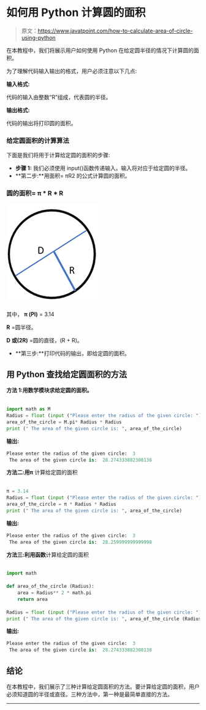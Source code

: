 # 如何用 Python 计算圆的面积

> 原文：<https://www.javatpoint.com/how-to-calculate-area-of-circle-using-python>

在本教程中，我们将展示用户如何使用 Python 在给定圆半径的情况下计算圆的面积。

为了理解代码输入输出的格式，用户必须注意以下几点:

**输入格式:**

代码的输入由整数“R”组成，代表圆的半径。

**输出格式:**

代码的输出将打印圆的面积。

### 给定圆面积的计算算法

下面是我们将用于计算给定圆的面积的步骤:

*   **步骤 1:** 我们必须使用 input()函数传递输入。输入将对应于给定圆的半径。
*   **第二步:**用面积= πR2 的公式计算圆的面积。

### 圆的面积= π * R * R

![How to Calculate the Area of the Circle using Python](img/49c77e0b8a244ce335972f86637aeacd.png)

其中， **π (PI)** = 3.14

**R** =圆半径。

**D 或(2R)** =圆的直径，(R + R)。

*   **第三步:**打印代码的输出，即给定圆的面积。

## 用 Python 查找给定圆面积的方法

**方法 1:用数学模块求给定圆的面积。**

```py

import math as M
Radius = float (input ("Please enter the radius of the given circle: "))
area_of_the_circle = M.pi* Radius * Radius
print (" The area of the given circle is: ", area_of_the_circle)

```

**输出:**

```py
Please enter the radius of the given circle:  3
 The area of the given circle is:  28.274333882308138

```

**方法二:用π** 计算给定圆的面积

```py

π = 3.14
Radius = float (input ("Please enter the radius of the given circle: "))
area_of_the_circle = π * Radius * Radius
print (" The area of the given circle is: ", area_of_the_circle)

```

**输出:**

```py
Please enter the radius of the given circle:  3
 The area of the given circle is:  28.259999999999998

```

**方法三:利用函数**计算给定圆的面积

```py

import math

def area_of_the_circle (Radius): 
    area = Radius** 2 * math.pi
    return area

Radius = float (input ("Please enter the radius of the given circle: "))
print (" The area of the given circle is: ", area_of_the_circle (Radius))

```

**输出:**

```py
Please enter the radius of the given circle:  3
 The area of the given circle is:  28.274333882308138

```

## 结论

在本教程中，我们展示了三种计算给定圆面积的方法。要计算给定圆的面积，用户必须知道圆的半径或直径。三种方法中，第一种是最简单直接的方法。

* * *